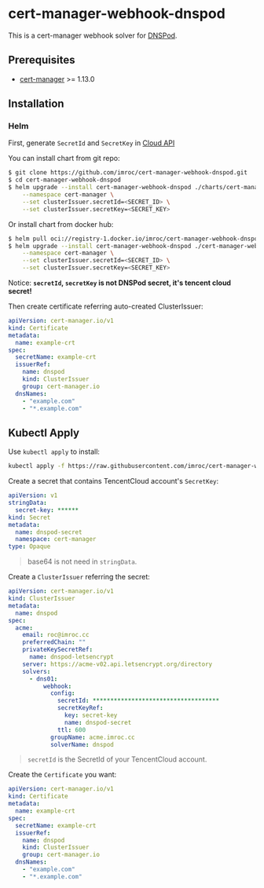 # cert-manager-webhook-dnspod

This is a cert-manager webhook solver for [DNSPod](https://www.dnspod.cn).

## Prerequisites

* [cert-manager](https://github.com/cert-manager/cert-manager) >= 1.13.0

## Installation

### Helm

First, generate `SecretId` and `SecretKey` in [Cloud API](https://console.cloud.tencent.com/cam/capi)

You can install chart from git repo:

```bash
$ git clone https://github.com/imroc/cert-manager-webhook-dnspod.git
$ cd cert-manager-webhook-dnspod
$ helm upgrade --install cert-manager-webhook-dnspod ./charts/cert-manager-webhook-dnspod \
    --namespace cert-manager \
    --set clusterIssuer.secretId=<SECRET_ID> \
    --set clusterIssuer.secretKey=<SECRET_KEY> 
```

Or install chart from docker hub:

```bash
$ helm pull oci://registry-1.docker.io/imroc/cert-manager-webhook-dnspod --untar
$ helm upgrade --install cert-manager-webhook-dnspod ./cert-manager-webhook-dnspod \
    --namespace cert-manager \
    --set clusterIssuer.secretId=<SECRET_ID> \
    --set clusterIssuer.secretKey=<SECRET_KEY> 
```

Notice: **`secretId`, `secretKey` is not DNSPod secret, it's tencent cloud secret!**

Then create certificate referring auto-created ClusterIssuer:

```yaml
apiVersion: cert-manager.io/v1
kind: Certificate
metadata:
  name: example-crt
spec:
  secretName: example-crt
  issuerRef:
    name: dnspod
    kind: ClusterIssuer
    group: cert-manager.io
  dnsNames:
    - "example.com"
    - "*.example.com"
```

## Kubectl Apply

Use `kubectl apply` to install:

```bash
kubectl apply -f https://raw.githubusercontent.com/imroc/cert-manager-webhook-dnspod/master/bundle.yaml
```

Create a secret that contains TencentCloud account's `SecretKey`:

```yaml
apiVersion: v1
stringData:
  secret-key: ******
kind: Secret
metadata:
  name: dnspod-secret
  namespace: cert-manager
type: Opaque
```

> base64 is not need in `stringData`.

Create a `ClusterIssuer` referring the secret:

```yaml
apiVersion: cert-manager.io/v1
kind: ClusterIssuer
metadata:
  name: dnspod
spec:
  acme:
    email: roc@imroc.cc
    preferredChain: ""
    privateKeySecretRef:
      name: dnspod-letsencrypt
    server: https://acme-v02.api.letsencrypt.org/directory
    solvers:
      - dns01:
          webhook:
            config:
              secretId: ************************************
              secretKeyRef:
                key: secret-key
                name: dnspod-secret
              ttl: 600
            groupName: acme.imroc.cc
            solverName: dnspod
```

> `secretId` is the SecretId of your TencentCloud account.

Create the `Certificate` you want:

```yaml
apiVersion: cert-manager.io/v1
kind: Certificate
metadata:
  name: example-crt
spec:
  secretName: example-crt
  issuerRef:
    name: dnspod
    kind: ClusterIssuer
    group: cert-manager.io
  dnsNames:
    - "example.com"
    - "*.example.com"
```
